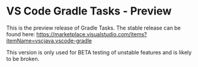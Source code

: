 # VS Code Gradle Tasks - Preview

This is the preview release of Gradle Tasks. The stable release can be found here: https://marketplace.visualstudio.com/items?itemName=vscjava.vscode-gradle

This version is only used for BETA testing of unstable features and is likely to be broken.

